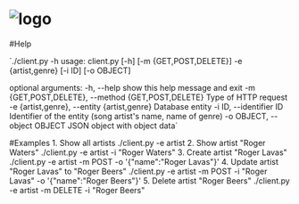 ![logo](https://raw.github.com/ibek/music-library/master/mlib-web/src/main/webapp/resources/logo.png)
=============

#Help

`./client.py -h
usage: client.py [-h] [-m {GET,POST,DELETE}] -e {artist,genre} [-i ID]
                 [-o OBJECT]

optional arguments:
  -h, --help            show this help message and exit
  -m {GET,POST,DELETE}, --method {GET,POST,DELETE}
                        Type of HTTP request
  -e {artist,genre}, --entity {artist,genre}
                        Database entity
  -i ID, --identifier ID
                        Identifier of the entity (song artist's name, name of
                        genre)
  -o OBJECT, --object OBJECT
                        JSON object with object data`


#Examples
	1. Show all artists
		./client.py -e artist
	2. Show artist "Roger Waters"
		./client.py -e artist -i "Roger Waters"
	3. Create artist "Roger Lavas"
		./client.py -e artist -m POST -o '{"name":"Roger Lavas"}'
	4. Update artist "Roger Lavas" to "Roger Beers"
		./client.py -e artist -m POST -i "Roger Lavas" -o '{"name":"Roger Beers"}'
	5. Delete artist "Roger Beers"
		./client.py -e artist -m DELETE -i "Roger Beers"

